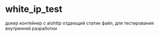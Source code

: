 # white_ip_test
докер контейнер с aiohttp отдающий статик файл, для тестирования внутренней разработки
